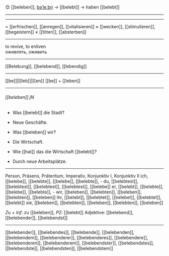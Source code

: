 😊 [[beleben]], [bəˈleːbn̩](https://youglish.com/pronounce/beleben/german) → [[belebt]] → haben [[belebt]]

---


---
= [[erfrischen]], [[anregen]], [[vitalisieren]]
≈ [[wecken]], [[stimulieren]], [[begeistern]]
≠ [[töten]], [[absterben]]

---
to revive, to enliven  
оживлять, оживить

---
[[Belebung]], [[belebend]], [[lebendig]]

---
[[be]]|[[leb]]|[[en]]
[[be]] + [[leben]]


---
###### [[beleben]] jN
- Was [[belebt]] die Stadt?
- Neue Geschäfte.

- Was [[beleben]] wir?
- Die Wirtschaft.

- Wie [[hat]] das die Wirtschaft [[belebt]]?
- Durch neue Arbeitsplätze.

---
Person, Präsens, Präteritum, Imperativ, Konjunktiv I, Konjunktiv II
ich, [[belebe]], [[belebte]], [[belebe]], [[belebte]], -
du, [[belebtest]], [[belebtest]], [[belebtest]], [[belebtest]], [[belebe]]
er, [[belebt]], [[belebte]], [[belebe]], [[belebte]], -
wir, [[beleben]], [[belebten]], [[beleben]], [[belebten]], [[beleben]]
ihr, [[belebt]], [[belebtet]], [[belebet]], [[belebtet]], [[belebt]]
sie, [[beleben]], [[belebten]], [[beleben]], [[belebten]], [[beleben]]

*Zu + Inf*: zu [[beleben]], *P2*: [[belebt]]
Adjektive: [[belebend]], [[belebender]], [[belebendst]]

---
[[belebender]], [[belebendes]], [[belebende]], [[belebenden]], [[belebendem]], [[belebenderer]], [[belebenderes]], [[belebendere]], [[belebenderen]], [[belebenderem]], [[belebendster]], [[belebendstes]], [[belebendste]], [[belebendsten]], [[belebendstem]]